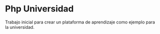# Php Universidad 
Trabajo inicial para crear un plataforma de aprendizaje como ejemplo para la universidad.
